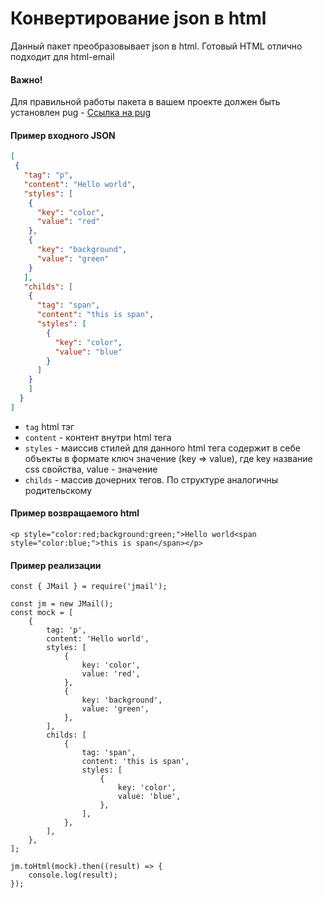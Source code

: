 # Конвертирование json в html

Данный пакет преобразовывает json в html. Готовый HTML отлично подходит для html-email

#### Важно!

Для правильной работы пакета в вашем проекте должен быть установлен pug - 
[Ссылка на pug](https://pugjs.org/api/getting-started.html)

#### Пример входного JSON

```json
[
 {
   "tag": "p",
   "content": "Hello world",
   "styles": [
	{
	  "key": "color",
	  "value": "red"
	},
	{
	  "key": "background",
	  "value": "green"
	}
   ],
   "childs": [
	{
	  "tag": "span",
	  "content": "this is span",
	  "styles": [
		{
		  "key": "color",
		  "value": "blue"
		}
	  ]
	}
    ]
  }
]
```
- `tag`  html тэг
- `content` - контент внутри html тега
- `styles` - маиссив стилей для данного html тега содержит в себе объекты в формате ключ значение (key => value), где key название css свойства, value - значение
- `childs` - массив дочерних тегов. По структуре аналогичны родительскому

#### Пример возвращаемого html

`<p style="color:red;background:green;">Hello world<span style="color:blue;">this is span</span></p>`

#### Пример реализации

```
const { JMail } = require('jmail');

const jm = new JMail();
const mock = [
	{
		tag: 'p',
		content: 'Hello world',
		styles: [
			{
				key: 'color',
				value: 'red',
			},
			{
				key: 'background',
				value: 'green',
			},
		],
		childs: [
			{
				tag: 'span',
				content: 'this is span',
				styles: [
					{
						key: 'color',
						value: 'blue',
					},
				],
			},
		],
	},
];

jm.toHtml(mock).then((result) => {
	console.log(result);
});

```
